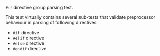 `#if` directive group parsing test.

This test virtually contains several sub-tests that validate preprocessor behaviour in parsing of following directives:
- `#if` directive
- `#elif` directive
- `#else` directive
- `#endif` directive

